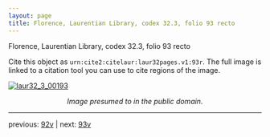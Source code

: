 ```yaml
---
layout: page
title: Florence, Laurentian Library, codex 32.3, folio 93 recto
---
```


Florence, Laurentian Library, codex 32.3, folio 93 recto

Cite this object as `urn:cite2:citelaur:laur32pages.v1:93r`.  The full image is linked to a citation tool you can use to cite regions of the image.

[![laur32_3_00193](http://www.homermultitext.org/iipsrv?IIIF=/project/homer/pyramidal/deepzoom/citelaur/laur32imgs/v1/laur32_3_00193.tif/full/800,/0/default.jpg)](http://www.homermultitext.org/ict2/?urn=urn:cite2:citelaur:laur32imgs.v1:laur32_3_00193) 

<p style="text-align: center; font-style: italic;">Image presumed to in the public domain.</p>

---

previous: [92v](../92v/) | next: [93v](../93v/)